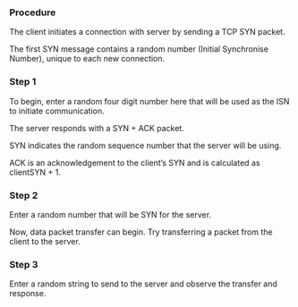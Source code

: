 ### Procedure

The client initiates a connection with server by sending a TCP SYN packet.

The first SYN message contains a random number (Initial Synchronise Number), unique to each new connection.

### Step 1
To begin, enter a random four digit number here that will be used as the ISN to initiate communication.

The server responds with a SYN + ACK packet.

SYN indicates the random sequence number that the server will be using.

ACK is an acknowledgement to the client’s SYN and is calculated as clientSYN + 1.

### Step 2
Enter a random number that will be SYN for the server.

Now, data packet transfer can begin. Try transferring a packet from the client to the server.

### Step 3
Enter a random string to send to the server and observe the transfer and response.


